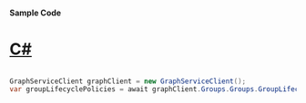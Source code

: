 #### Sample Code
# [C#](#tab/Csharp)

```C#

GraphServiceClient graphClient = new GraphServiceClient();
var groupLifecyclePolicies = await graphClient.Groups.Groups.GroupLifecyclePolicies.Request().GetAsync();

```